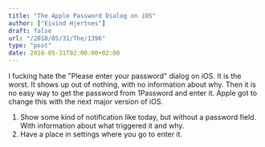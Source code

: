 ```yaml
---
title: "The Apple Password Dialog on iOS"
author: ["Eivind Hjertnes"]
draft: false
url: "/2018/05/31/The/1396"
type: "post"
date: 2018-05-31T02:00:00+02:00
---
```


I fucking hate the "Please enter your password" dialog on iOS. It is the
worst. It shows up out of nothing, with no information about why. Then
it is no easy way to get the password from 1Password and enter it. Apple
got to change this with the next major version of iOS.

1.  Show some kind of notification like today, but without a password
    field. With information about what triggered it and why.
2.  Have a place in settings where you go to enter it.
